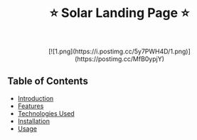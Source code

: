 <h1 align="center"> ⭐️ Solar Landing Page ⭐️ </h1> <br>

<p align="center">
[![1.png](https://i.postimg.cc/5y7PWH4D/1.png)](https://postimg.cc/MfB0ypjY)
</p>

## Table of Contents

- [Introduction](#introduction)
- [Features](#features)
- [Technologies Used](#technologies-used)
- [Installation](#installation)
- [Usage](#usage)


